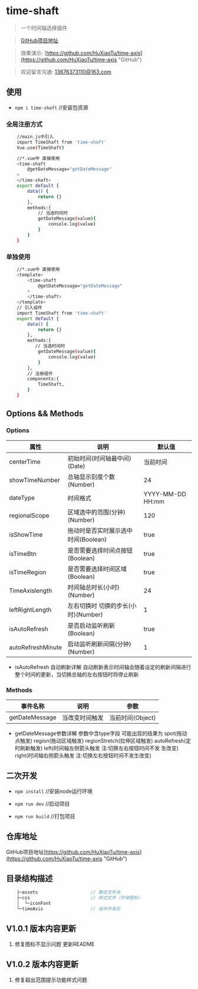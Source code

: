 # time-shaft

> 一个时间轴选择插件

> [GitHub项目地址](https://github.com/HuXiaoTu/time-axis "GitHub")

> 效果演示: [https://github.com/HuXiaoTu/time-axis](https://github.com/HuXiaoTu/time-axis "GitHub")

> 欢迎留言沟通: 13676373110@163.com

## 使用

- ``` npm i time-shaft ```  //安装包资源

### 全局注册方式
``` bash
    //main.js中引入
    import TimeShaft from 'time-shaft'
    Vue.use(TimeShaft)
```
``` bash
    //*.vue中 直接使用
    <time-shaft
        @getDateMessage="getDateMessage"
    >
    </time-shaft>
    export default {
        data() {
            return {}
        },
        methods:{
            // 当选时间时
            getDateMessage(value){
                console.log(value)
            }
        }
    }
```

### 单独使用
``` bash
    //*.vue中 直接使用
    <template>
        <time-shaft
            @getDateMessage="getDateMessage"
        >
        </time-shaft>
    </template>
    // 引入组件
    import TimeShaft from 'time-shaft'
    export default {
        data() {
            return {}
        },
        methods:{
           // 当选时间时
            getDateMessage(value){
                console.log(value)
            }
        },
        // 注册组件
        components:{
            TimeShaft,
        }
    }
```

## Options && Methods

### Options

属性 | 说明 | 默认值 |
-|-|-
centerTime | 初始时间(时间轴最中间)(Date) | 当前时间 |
showTimeNumber | 总轴显示刻度个数(Number) | 24 |
dateType | 时间格式 | YYYY-MM-DD HH:mm |
regionalScope | 区域选中的范围(分钟)(Number) | 120 |
isShowTime | 拖动时是否实时展示选中时间(Boolean) | true |
isTimeBtn | 是否需要选择时间点按钮(Boolean) | true |
isTimeRegion | 是否需要选择时间区域(Boolean) | true |
TimeAxislength | 时间轴总时长(小时)(Number) | 24 |
leftRightLength | 左右切换时 切换的步长(小时)(Number) | 1 |
isAutoRefresh | 是否启动监听刷新(Boolean) | true |
autoRefreshMinute | 启动监听刷新间隔(分钟)(Number) | 1 |

- isAutoRefresh 自动刷新详解
  自动刷新表示时间轴会随着设定的刷新间隔进行整个时间的更新，当切换总轴的左右按钮时将停止刷新
### Methods

事件名称 | 说明 | 参数
-|-|-
getDateMessage | 当改变时间触发 | 当前时间(Object)


- getDateMessage参数详解 参数中含type字段 可能出现的结果为
  spot(拖动点触发) region(拖动区域触发) regionStretch(拉伸区域触发) autoRefresh(定时刷新触发) left(时间轴左侧箭头触发 注:切换左右按钮时间不发
    生改变) right(时间轴右侧箭头触发 注:切换左右按钮时间不发生改变)

## 二次开发

-  ``` npm install ```          //安装node运行环境

-  ``` npm run dev ```          //启动项目

-  ``` npm run build ```        //打包项目

## 仓库地址

GitHub项目地址[https://github.com/HuXiaoTu/time-axis](https://github.com/HuXiaoTu/time-axis "GitHub")


## 目录结构描述
```js
    ├─assets                    // 静态文件夹
    ├─css                       // 样式文件（字体图标）
    │  └─iconFont
    └─timeAxis                  // 组件开发区
```

## V1.0.1 版本内容更新
1. 修复图标不显示问题 更新README
## V1.0.2 版本内容更新
1. 修复超出范围提示功能样式问题